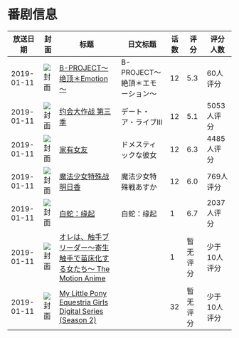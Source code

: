 # 番剧信息

|放送日期|封面|标题|日文标题|话数|评分|评分人数|
|---|---|---|---|---|---|---|
|2019-01-11|![封面](https://lain.bgm.tv/pic/cover/c/ae/35/226806_2rZjZ.jpg)|[B-PROJECT～绝顶＊Emotion～](https://bangumi.tv/subject/226806)|B-PROJECT～絶頂＊エモーション～|12|5.3|60人评分|
|2019-01-11|![封面](https://lain.bgm.tv/pic/cover/c/73/8c/228254_X7Y56.jpg)|[约会大作战 第三季](https://bangumi.tv/subject/228254)|デート・ア・ライブⅢ|12|5.1|5053人评分|
|2019-01-11|![封面](https://lain.bgm.tv/pic/cover/c/33/f9/253628_F42y2.jpg)|[家有女友](https://bangumi.tv/subject/253628)|ドメスティックな彼女|12|6.3|4485人评分|
|2019-01-11|![封面](https://lain.bgm.tv/pic/cover/c/e2/a7/254716_ODniN.jpg)|[魔法少女特殊战明日香](https://bangumi.tv/subject/254716)|魔法少女特殊戦あすか|12|6.0|769人评分|
|2019-01-11|![封面](https://lain.bgm.tv/pic/cover/c/06/81/265554_Z3OCr.jpg)|[白蛇：缘起](https://bangumi.tv/subject/265554)|白蛇：缘起|1|6.7|2037人评分|
|2019-01-11|![封面](https://bangumi.tv/img/no_icon_subject.png)|[オレは、触手ブリーダー～寄生触手で苗床化する女たち～ The Motion Anime](https://bangumi.tv/subject/321818)||1|暂无评分|少于10人评分|
|2019-01-11|![封面](https://lain.bgm.tv/pic/cover/c/e8/06/419874_7tkWZ.jpg)|[My Little Pony Equestria Girls Digital Series (Season 2)](https://bangumi.tv/subject/419874)||32|暂无评分|少于10人评分|
